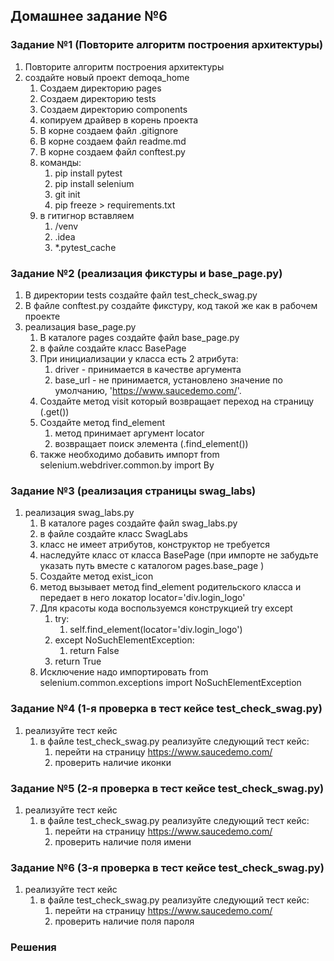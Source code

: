 ## Домашнее задание №6

### Задание №1 (Повторите алгоритм построения архитектуры)
1. Повторите алгоритм построения архитектуры
2. создайте новый проект demoqa_home
   1. Создаем директорию pages
   2. Создаем директорию tests
   3. Создаем директорию components
   4. копируем драйвер в корень проекта
   5. В корне создаем файл .gitignore
   6. В корне создаем файл readme.md
   7. В корне создаем файл conftest.py
   8. команды:
      1. pip install pytest
      2. pip install selenium
      3. git init
      4. pip freeze > requirements.txt
   9. в гитигнор вставляем
      1. /venv
      2. .idea
      3. *.pytest_cache


### Задание №2 (реализация фикстуры и base_page.py)
1. В директории tests создайте файл test_check_swag.py
2. В файле conftest.py создайте фикстуру, код такой же как в рабочем проекте
3. реализация base_page.py
   1. В каталоге pages создайте файл base_page.py
   2. в файле создайте класс BasePage
   3. При инициализации у класса есть 2 атрибута:
      1. driver - принимается в качестве аргумента
      2. base_url - не принимается, установлено значение по умолчанию, 'https://www.saucedemo.com/'.
   4. Создайте метод visit который возвращает переход на страницу (.get())
   5. Создайте метод find_element
      1. метод принимает аргумент locator
      2. возвращает поиск элемента (.find_element())
   6. также необходимо добавить импорт from selenium.webdriver.common.by import By


### Задание №3 (реализация страницы swag_labs)
1. реализация swag_labs.py
   1. В каталоге pages создайте файл swag_labs.py
   2. в файле создайте класс SwagLabs
   3. класс не имеет атрибутов, конструктор не требуется
   4. наследуйте класс от класса BasePage (при импорте не забудьте указать путь вместе с каталогом pages.base_page )
   5. Создайте метод exist_icon
   6. метод вызывает метод find_element родительского класса и передает в него локатор locator='div.login_logo'
   7. Для красоты кода воспользуемся конструкцией try except
      1. try:
         1. self.find_element(locator='div.login_logo')
      2. except NoSuchElementException:
         1. return False
      3. return True
   8. Исключение надо импортировать from selenium.common.exceptions import NoSuchElementException


### Задание №4 (1-я проверка в тест кейсе test_check_swag.py)
1. реализуйте тест кейс
   1. в файле test_check_swag.py реализуйте следующий тест кейс:
      1. перейти на страницу https://www.saucedemo.com/
      2. проверить наличие иконки

### Задание №5 (2-я проверка в тест кейсе test_check_swag.py)
1. реализуйте тест кейс
   1. в файле test_check_swag.py реализуйте следующий тест кейс:
      1. перейти на страницу https://www.saucedemo.com/
      2. проверить наличие поля имени

### Задание №6 (3-я проверка в тест кейсе test_check_swag.py)
1. реализуйте тест кейс
   1. в файле test_check_swag.py реализуйте следующий тест кейс:
      1. перейти на страницу https://www.saucedemo.com/
      2. проверить наличие поля пароля

    
### Решения